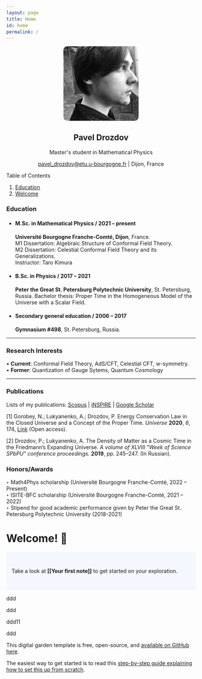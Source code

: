 ```yaml
---
layout: page
title: Home 
id: home
permalink: /
---
```

<p align="center"> 
<img src="https://raw.githubusercontent.com/senseofeternity/drozdov/master/_pages/image-2.png" alt="photo" width="200"/> <br/>
<center>
<h2> Pavel Drozdov </h2>   
<p> Master's student in Mathematical Physics </p>  
<a href="mailto:pavel_drozdov@etu.u-bourgogne.fr">pavel_drozdov@etu.u-bourgogne.fr</a> | Dijon, France  
</center> 
</p> 

Table of Contents
1. [Education](#Education)
2. [Welcome](#Welcome)

### Education 
- #### M.Sc. in Mathematical Physics / 2021 – present
	**Université Bourgogne Franche-Comté, Dijon**, France. <br>
	M1 Dissertation: Algebraic Structure of Conformal Field Theory. <br>
	M2 Dissertation: Celestial Conformal Field Theory and its Generalizations.<br>
	Instructor: Taro Kimura
* #### B.Sc. in Physics / 2017 – 2021
	**Peter the Great St. Petersburg Polytechnic University**, St. Petersburg, Russia.
	Bachelor thesis: Proper Time in the Homogeneous Model of the Universe with a Scalar Field.
* #### Secondary general education / 2006 – 2017
	**Gymnasium #498**, St. Petersburg, Russia.
---- 
### Research Interests
• **Current**: Conformal Field Theory, AdS/CFT, Celestial CFT,  w-symmetry. <br>
• **Former**: Quantization of Gauge Sytems, Quantum Cosmology 

---- 
### Publications
Lists of my publications: [Scopus](https://www.scopus.com/authid/detail.uri?authorId=57220038175) | [iNSPIRE](https://inspirehep.net/authors/1829928) | [Google Scholar](https://scholar.google.com/citations?user=8zEvMU4AAAAJ&hl=en)

[1] Gorobey, N.; Lukyanenko, A.; Drozdov, P. Energy Conservation Law in the Closed Universe and a Concept of the Proper Time. _Universe_ **2020**, _6_, 174, [Link](https://doi.org/10.3390/universe6100174) (Open access).

[2] Drozdov, P.; Lukyanenko, A. The Density of Matter as a Cosmic Time in the Friedmann’s Expanding Universe. _A volume of XLVIII "Week of Science SPbPU" conference proceedings._ **2019**, pp. 245–247. (In Russian).

### Honors/Awards
‣ Math4Phys scholarship (Université Bourgogne Franche-Comté, 2022 – Present) <br>
‣ ISITE-BFC scholarship (Université Bourgogne Franche-Comté, 2021 – 2022) <br>
‣ Stipend for good academic performance given by Peter the Great St. Petersburg Polytechnic University (2018-2021)

# Welcome! 🌱

<p style="padding: 3em 1em; background: #f5f7ff; border-radius: 4px;">
  Take a look at <span style="font-weight: bold">[[Your first note]]</span> to get started on your exploration.
</p>

<p id="ip2"> ddd </p> <p id="ip2"> ddd </p>  <p id="ip2"> ddd11 </p> <p id="ip4"> ddd </p>



This digital garden template is free, open-source, and [available on GitHub here](https://github.com/maximevaillancourt/digital-garden-jekyll-template).

The easiest way to get started is to read this [step-by-step guide explaining how to set this up from scratch](https://maximevaillancourt.com/blog/setting-up-your-own-digital-garden-with-jekyll).

<style>
  .wrapper {
    max-width: 46em;
  }
</style>

